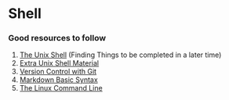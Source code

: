 # Shell

### Good resources to follow
1. [The Unix Shell](https://swcarpentry.github.io/shell-novice/) (Finding Things to be completed in a later time)
2. [Extra Unix Shell Material](http://swcarpentry.github.io/shell-extras/)
3. [Version Control with Git](https://swcarpentry.github.io/git-novice/)
4. [Markdown Basic Syntax](https://www.markdownguide.org/basic-syntax/)
5. [The Linux Command Line](http://billie66.github.io/TLCL/book/index.html)

